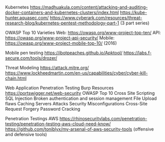 Kubernetes
  https://madhuakula.com/content/attacking-and-auditing-docker-containers-and-kubernetes-clusters/index.html
  https://kube-hunter.aquasec.com/
  https://www.cyberark.com/resources/threat-research-blog/kubernetes-pentest-methodology-part-1 (3 part series)
  
  
OWASP Top 10 Varieties
  Web: https://owasp.org/www-project-top-ten/
  API: https://owasp.org/www-project-api-security/
  Mobile: https://owasp.org/www-project-mobile-top-10/ (2016)
  

Mobile pen testing
  https://ibotpeaches.github.io/Apktool/
  https://labs.f-secure.com/tools/drozer/
  

Threat Modeling
  https://attack.mitre.org/
  https://www.lockheedmartin.com/en-us/capabilities/cyber/cyber-kill-chain.html
  

Web Application Penetration Testing
  Burp Resources
    https://portswigger.net/web-security
  OWASP Top 10
    Cross Site Scripting
    SQL Injection
    Broken authentication and session management
    File Upload flaws
    Caching Servers Attacks
    Security Misconfigurations
    Cross-Site Request Forgery
    Password Cracking

Penetration Testings AWS
  https://rhinosecuritylabs.com/penetration-testing/penetration-testing-aws-cloud-need-know/
  https://github.com/toniblyx/my-arsenal-of-aws-security-tools (offensive and defensive tools)
